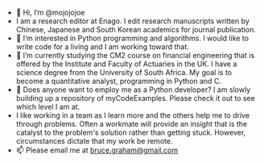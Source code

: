 - 👋 Hi, I’m @mojojojoe
- I am a research editor at Enago. I edit research manuscripts written by Chinese, Japanese and South Korean academics for journal publication.
- 👀 I’m interested in Python programming and algorithms. I would like to write code for a living and I am working toward that.  
- 🌱 I’m currently studying the CM2 course on financial engineering that is offered by the Institute and Faculty of Actuaries in the UK. I have a science degree from the University of South Africa. My goal is to become a quantitative analyst, programming in Python and C.
- 💞️ Does anyone want to employ me as a Python developer? I am slowly building up a repository of myCodeExamples. Please check it out to see which level I am at.
- I like working in a team as I learn more and the others help me to drive through problems. Often a workmate will provide an insight that is the catalyst to the problem's solution rather than getting stuck. However, circumstances dictate that my work be remote.
- 📫 Please email me at bruce.graham@gmail.com 
<!---
mojojojoe/mojojojoe is a ✨ special ✨ repository because its `README.md` (this file) appears on your GitHub profile.
You can click the Preview link to take a look at your changes.
--->
